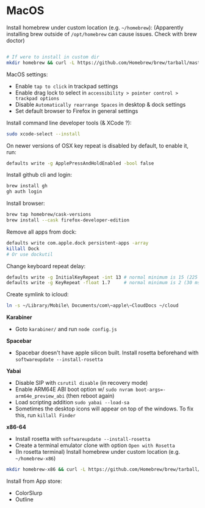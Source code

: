 # MacOS

Install homebrew under custom location (e.g. `~/homebrew`):
(Apparently installing brew outside of `/opt/homebrew` can cause issues. Check with brew doctor)
```bash

# If were to install in custom dir
mkdir homebrew && curl -L https://github.com/Homebrew/brew/tarball/master | tar xz --strip 1 -C homebrew && export PATH="$HOME/homebrew/bin:$PATH"
```

MacOS settings:
- Enable `tap to click` in trackpad settings
- Enable drag lock to select in `accessibility > pointer control > trackpad options`
- Disable `Automatically rearrange Spaces` in desktop & dock settings
- Set default browser to Firefox in general settings

Install command line developer tools (& XCode ?):

```bash
sudo xcode-select --install
```

On newer versions of OSX key repeat is disabled by default, to enable it, run:
```bash
defaults write -g ApplePressAndHoldEnabled -bool false
```

Install github cli and login:
```bash
brew install gh
gh auth login
```

Install browser:
```bash
brew tap homebrew/cask-versions
brew install --cask firefox-developer-edition
```

Remove all apps from dock:
```bash
defaults write com.apple.dock persistent-apps -array
killall Dock
# Or use dockutil
```

Change keyboard repeat delay:

```bash
defaults write -g InitialKeyRepeat -int 13 # normal minimum is 15 (225 ms)
defaults write -g KeyRepeat -float 1.7     # normal minimum is 2 (30 ms)
```

Create symlink to icloud:
```bash
ln -s ~/Library/Mobile\ Documents/com\~apple\~CloudDocs ~/cloud
```

**Karabiner**
- Goto `karabiner/` and run `node config.js`

**Spacebar**
- Spacebar doesn't have apple silicon built. Install rosetta beforehand with `softwareupdate --install-rosetta`

**Yabai**
- Disable SIP with `csrutil disable` (in recovery mode)
- Enable ARM64E ABI boot option w/ `sudo nvram boot-args=-arm64e_preview_abi` (then reboot again)
- Load scripting addition `sudo yabai --load-sa`
- Sometimes the desktop icons will appear on top of the windows. To fix this, run `killall Finder`

**x86-64**
- Install rosetta with `softwareupdate --install-rosetta`
- Create a terminal emulator clone with option `Open with Rosetta`
- (In rosetta terminal) Install homebrew under custom location (e.g. `~/homebrew-x86`)

```bash
mkdir homebrew-x86 && curl -L https://github.com/Homebrew/brew/tarball/master | tar xz --strip 1 -C homebrew-x86  # Same command as before
```

Install from App store:
- ColorSlurp
- Outline
